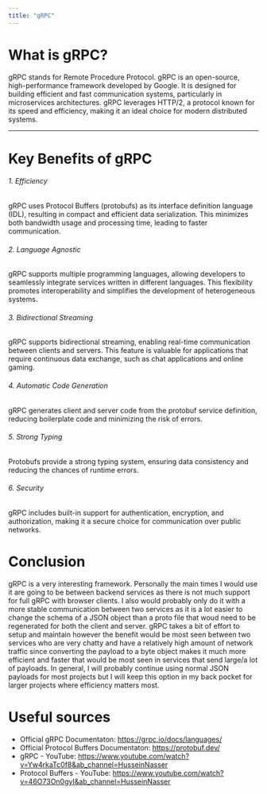 ```yaml
---
title: "gRPC"
---
```


# What is gRPC?
gRPC stands for Remote Procedure Protocol.
gRPC is an open-source, high-performance framework developed by Google.
It is designed for building efficient and fast communication systems, particularly in microservices architectures.
gRPC leverages HTTP/2, a protocol known for its speed and efficiency, making it an ideal choice for modern distributed systems.

___

# Key Benefits of gRPC

###### 1. Efficiency

gRPC uses Protocol Buffers (protobufs) as its interface definition language (IDL), resulting in compact and efficient data serialization.
This minimizes both bandwidth usage and processing time, leading to faster communication.

###### 2. Language Agnostic

gRPC supports multiple programming languages, allowing developers to seamlessly integrate services written in different languages.
This flexibility promotes interoperability and simplifies the development of heterogeneous systems.

###### 3. Bidirectional Streaming

gRPC supports bidirectional streaming, enabling real-time communication between clients and servers.
This feature is valuable for applications that require continuous data exchange, such as chat applications and online gaming.

###### 4. Automatic Code Generation

gRPC generates client and server code from the protobuf service definition, reducing boilerplate code and minimizing the risk of errors.

###### 5. Strong Typing

Protobufs provide a strong typing system, ensuring data consistency and reducing the chances of runtime errors.

###### 6. Security

gRPC includes built-in support for authentication, encryption, and authorization, making it a secure choice for communication over public networks.

# Conclusion

gRPC is a very interesting framework.
Personally the main times I would use it are going to be between backend services as there is not much support for full gRPC with browser clients.
I also would probably only do it with a more stable communication between two services as it is a lot easier to change the schema of a JSON object than a proto file that woud need to be regenerated for both the client and server.
gRPC takes a bit of effort to setup and maintain however the benefit would be most seen between two services who are very chatty and have a relatively high amount of network traffic since converting the payload to a byte object makes it much more efficient and faster that would be most seen in services that send large/a lot of payloads.
In general, I will probably continue using normal JSON payloads for most projects but I will keep this option in my back pocket for larger projects where efficiency matters most.


# Useful sources

* Official gRPC Documentaton: https://grpc.io/docs/languages/
* Official Protocol Buffers Documentaton: https://protobuf.dev/
* gRPC - YouTube: https://www.youtube.com/watch?v=Yw4rkaTc0f8&ab_channel=HusseinNasser
* Protocol Buffers - YouTube: https://www.youtube.com/watch?v=46O73On0gyI&ab_channel=HusseinNasser